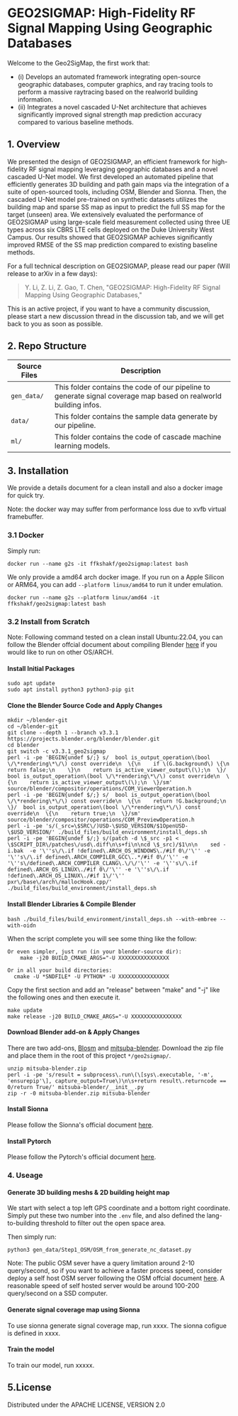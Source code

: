 # GEO2SIGMAP: High-Fidelity RF Signal Mapping Using Geographic Databases

Welcome to the Geo2SigMap, the first work that: 
* (i) Develops an automated framework integrating open-source geographic databases, computer graphics, and ray tracing tools to perform a massive raytracing based on the realworld building information.
* (ii) Integrates a novel cascaded U-Net architecture that achieves significantly improved signal strength map prediction accuracy compared to various baseline methods.

## 1. Overview

We presented the design of GEO2SIGMAP, an efficient framework for high-fidelity RF signal mapping leveraging geographic databases and a novel cascaded U-Net model. We first developed an automated pipeline that efficiently generates 3D building and path gain maps via the integration of a suite of open-sourced tools, including OSM, Blender and Sionna. Then, the cascaded U-Net model pre-trained on synthetic datasets utilizes the building map and sparse SS map as input to predict the full SS map for the target (unseen) area. We extensively evaluated the performance of GEO2SIGMAP using large-scale field measurement collected using three UE types across six CBRS LTE cells deployed on the Duke University West Campus. Our results showed that GEO2SIGMAP achieves significantly improved RMSE of the SS map prediction compared to existing baseline methods.


For a full technical description on GEO2SIGMAP, please read our paper (Will release to arXiv in a few days):

> Y. Li, Z. Li, Z. Gao, T. Chen,  "GEO2SIGMAP: High-Fidelity RF Signal Mapping Using Geographic Databases," 

This is an active project, if you want to have a community discussion, please start a new discussion thread in the discussion tab, and we will get back to you as soon as possible.


## 2. Repo Structure

|  Source Files      |  Description                                                                                                             |
|  -----             |  -----                                                                                                                   |
|  `gen_data/`   |  This folder contains the code of our pipeline to generate signal coverage map based on realworld building infos. |
|  `data/`    |  This folder contains the sample data generate by our pipeline.                                                 |
|  `ml/`       |  This folder contains the code of cascade machine learning models.                                                           |

## 3. Installation

We provide a details document for a clean install and also a docker image for quick try.

Note: the docker way may suffer from performance loss due to xvfb virtual framebuffer.
### 3.1 Docker

Simply run:
```console
docker run --name g2s -it ffkshakf/geo2sigmap:latest bash
```

We only provide a amd64 arch docker image. If you run on a Apple Silicon or ARM64, you can add `--platform linux/amd64` to run it under emulation.
```console
docker run --name g2s --platform linux/amd64 -it ffkshakf/geo2sigmap:latest bash
```


### 3.2 Install from Scratch
Note: Following command tested on a clean install Ubuntu:22.04, you can follow the Blender offcial document about compiling Blender [here](https://wiki.blender.org/wiki/Building_Blender) if you would like to run on other OS/ARCH.

#### Install Initial Packages
```console
sudo apt update
sudo apt install python3 python3-pip git
```
#### Clone the Blender Source Code and Apply Changes
```console
mkdir ~/blender-git
cd ~/blender-git
git clone --depth 1 --branch v3.3.1 https://projects.blender.org/blender/blender.git
cd blender
git switch -c v3.3.1_geo2sigmap
perl -i -pe 'BEGIN{undef $/;} s/  bool is_output_operation\(bool \/\*rendering\*\/\) const override\n  \{\n    if \(G.background\) \{\n      return false;\n    \}\n    return is_active_viewer_output\(\);\n  \}/  bool is_output_operation\(bool \/\*rendering\*\/\) const override\n  \{\n    return is_active_viewer_output\(\);\n  \}/sm' source/blender/compositor/operations/COM_ViewerOperation.h
perl -i -pe 'BEGIN{undef $/;} s/  bool is_output_operation\(bool \/\*rendering\*\/\) const override\n  \{\n    return !G.background;\n  \}/  bool is_output_operation\(bool \/\*rendering\*\/\) const override\n  \{\n    return true;\n  \}/sm' source/blender/compositor/operations/COM_PreviewOperation.h
perl -i -pe 's/(_src=\$SRC\/)USD-\$USD_VERSION/$1OpenUSD-\$USD_VERSION/' ./build_files/build_environment/install_deps.sh
perl -i -pe 'BEGIN{undef $/;} s/(patch -d \$_src -p1 < \$SCRIPT_DIR\/patches\/usd\.diff\n\s+fi\n\ncd \$_src)/$1\n\n    sed -i.bak  -e '\''s\/\.if !defined\.ARCH_OS_WINDOWS\./#if 0\/'\'' -e '\''s\/\.if defined\.ARCH_COMPILER_GCC\..*/#if 0\/'\'' -e '\''s\/defined\.ARCH_COMPILER_CLANG\.\/\/'\'' -e '\''s\/\.if defined\.ARCH_OS_LINUX\./#if 0\/'\'' -e '\''s\/\.if !defined\.ARCH_OS_LINUX\./#if 1\/'\'' pxr\/base\/arch\/mallocHook.cpp/' ./build_files/build_environment/install_deps.sh
```

#### Install Blender Libraries & Compile Blender
```console 
bash ./build_files/build_environment/install_deps.sh --with-embree --with-oidn
```

When the script complete you will see some thing like the follow:
```
Or even simpler, just run (in your blender-source dir):
    make -j20 BUILD_CMAKE_ARGS="-U XXXXXXXXXXXXXXXX

Or in all your build directories:
  cmake -U *SNDFILE* -U PYTHON* -U XXXXXXXXXXXXXXXX

```
Copy the first section and add an "release" between "make" and "-j" like the following ones and then execute it.

```
make update
make release -j20 BUILD_CMAKE_ARGS="-U XXXXXXXXXXXXXXXX
```
#### Download Blender add-on & Apply Changes
There are two add-ons, [Blosm](https://prochitecture.gumroad.com/l/blender-osm) and [mitsuba-blender](https://github.com/mitsuba-renderer/). Download the zip file and place them in the root of this project `*/geo2sigmap/`.
```console 
unzip mitsuba-blender.zip
perl -i -pe 's/result = subprocess\.run\(\[sys\.executable, '-m', 'ensurepip'\], capture_output=True\)\n\s+return result\.returncode == 0/return True/' mitsuba-blender/__init__.py
zip -r -0 mitsuba-blender.zip mitsuba-blender
```

#### Install Sionna
Please follow the Sionna's official document [here](https://nvlabs.github.io/sionna/installation.html).

#### Install Pytorch

Please follow the Pytorch's official document [here](https://pytorch.org/get-started/locally/).

### 4. Useage
#### Generate 3D building meshs & 2D building height map
We start with select a top left GPS coordinate and a bottom right coordinate. Simply put these two number into the `.env` file, and also defined the lang-to-building threshold to filter out the open space area. 

Then simply run:
```console
python3 gen_data/Step1_OSM/OSM_from_generate_nc_dataset.py
```

Note: The public OSM sever have a query limitation around 2-10 query/second, so if you want to achieve a faster process speed, consider deploy a self host OSM server following the OSM offcial document [here](https://wiki.openstreetmap.org/wiki/Overpass_API/Installation). A reasonable speed of self hosted server would be around 100-200 query/second on a SSD computer.

#### Generate signal coverage map using Sionna
To use sionna generate signal coverage map, run xxxx. The sionna cofigue is defined in xxxx.

#### Train the model
To train our model, run xxxxx. 












## 5.License

Distributed under the APACHE LICENSE, VERSION 2.0
